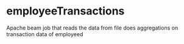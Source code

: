 # employeeTransactions
Apache beam job that reads the data from file does aggregations on transaction data of employeed
